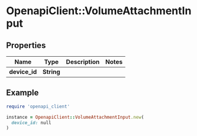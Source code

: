 # OpenapiClient::VolumeAttachmentInput

## Properties

| Name | Type | Description | Notes |
| ---- | ---- | ----------- | ----- |
| **device_id** | **String** |  |  |

## Example

```ruby
require 'openapi_client'

instance = OpenapiClient::VolumeAttachmentInput.new(
  device_id: null
)
```

